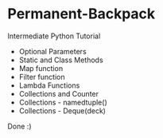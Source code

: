 # Permanent-Backpack

Intermediate Python Tutorial

- Optional Parameters
- Static and Class Methods
- Map function
- Filter function
- Lambda Functions
- Collections and Counter
- Collections - namedtuple()
- Collections - Deque(deck)

Done :)